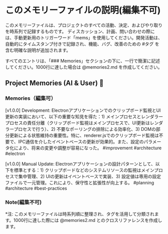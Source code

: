 # このメモリーファイルの説明(編集不可)

このメモリーファイルは、プロジェクトのすべての活動、決定、およびやり取りを時系列で記録するものです。
ディスカッション、計画、問い合わせの際には、手動更新用のトリガーワード「mems」を使用してください。開発活動は、自動的にタイムスタンプ付きで記録され、機能、バグ、改善のための #タグ を含む明確な説明が追加されます。

すべてのエントリは、「### Memories」セクションの下に、一行で簡潔に記述してください。1000行に達した場合は @memories2.md を作成してください。

## Project Memories (AI & User) 🧠

### Memories（編集可）

[v1.0.0] Development: Electronアプリケーションでのクリップボード監視とUI更新の実装において、以下の重要な知見を得た：1) メインプロセスとレンダラープロセスの責任分離（クリップボード監視はメインプロセスで、UI更新はレンダラープロセスで行う）、2) 不要なポーリングの排除による効率化、3) DOMの部分更新による状態維持の重要性。特に、renderer.jsでのクリップボード監視は不要で、IPC通信を介したイベントベースの更新が効果的。また、設定のパラメータ化により、将来の変更や調整が容易になった。 #improvement #architecture #electron

[v1.0.0] Manual Update: Electronアプリケーションの設計パターンとして、以下を標準とする：1) クリップボードなどのシステムリソースの監視はメインプロセスで集中管理、2) UIの更新はイベントベースで実装、3) 設定値は専用の設定ファイルで一元管理。これにより、保守性と拡張性が向上する。 #planning #architecture #best-practices

### Note(編集不可)

*注: このメモリーファイルは時系列順に整理され、タグを活用して分類されます。1000行に達した際には @memories2.md とのクロスリファレンスを作成します。

